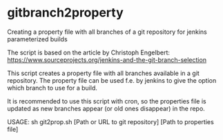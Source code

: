 gitbranch2property
==================

Creating a property file with all branches of a git repository for jenkins parameterized builds

The script is based on the article by Christoph Engelbert: https://www.sourceprojects.org/jenkins-and-the-git-branch-selection

This script creates a property file with all branches available in a git repository.
The property file can be used f.e. by jenkins to give the option which branch to use for a build.

It is recommended to use this script with cron, so the properties file is updated as
new branches appear (or old ones disappear) in the repo.

USAGE: sh git2prop.sh [Path or URL to git repository] [Path to properties file]
